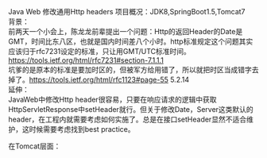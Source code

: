 Java Web 修改通用Http headers
项目概况：JDK8,SpringBoot1.5,Tomcat7<br>
背景：<br>
前两天一个小会上，陈龙龙前辈提出一个问题：Http的返回Header的Date是GMT，时间比东八区，也就是国内时间差八个小时。http标准规定这个问题其实应该归于rfc7231设定的标准，只让用GMT/UTC标准时间。https://tools.ietf.org/html/rfc7231#section-7.1.1.1 <br>
坑爹的是原本的标准是要加时区的，但被军方给用错了，所以就把时区当成错字去掉了。https://tools.ietf.org/html/rfc1123#page-55 5.2.14 <br>
延伸：<br>
JavaWeb中修改Http header很容易，只要在响应请求的逻辑中获取HttpServletResponse中setHeader就行。但关于修改Date，Server这类默认的header，在工程内就需要考虑如何实施了。总是在接口setHeader显然不适合维护，这时候需要考虑找到best practice。

在Tomcat层面：

